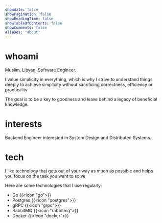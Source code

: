 ```yaml
---
showdate: false
showPagination: false
showReadingTime: false
showTableOfContents: false
showComments: false
aliases: "about"
---
```


# whoami

Muslim, Libyan, Software Engineer.

I value simplicity in everything, which is why I strive to understand things deeply to achieve simplicity without sacrificing correctness, efficiency or practicality

The goal is to be a key to goodness and leave behind a legacy of beneficial knowledge.

# interests

Backend Engineer interested in System Design and Distributed Systems.

# tech

I like technology that gets out of your way as much as possible and helps you focus on the task you want to solve

Here are some technologies that I use regularly:

- Go {{<icon "go">}}
- Postgres {{<icon "postgres">}}
- gRPC {{<icon "grpc">}}
- RabbitMQ {{<icon "rabbitmq">}}
- Docker {{<icon "docker">}}
